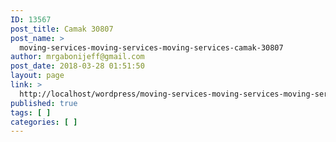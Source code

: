 ```yaml
---
ID: 13567
post_title: Camak 30807
post_name: >
  moving-services-moving-services-moving-services-camak-30807
author: mrgabonijeff@gmail.com
post_date: 2018-03-28 01:51:50
layout: page
link: >
  http://localhost/wordpress/moving-services-moving-services-moving-services-camak-30807/
published: true
tags: [ ]
categories: [ ]
---
```

